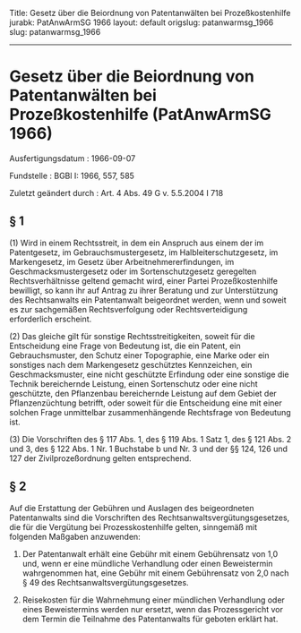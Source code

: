 Title: Gesetz über die Beiordnung von Patentanwälten bei Prozeßkostenhilfe
jurabk: PatAnwArmSG 1966
layout: default
origslug: patanwarmsg_1966
slug: patanwarmsg_1966

---

# Gesetz über die Beiordnung von Patentanwälten bei Prozeßkostenhilfe (PatAnwArmSG 1966)

Ausfertigungsdatum
:   1966-09-07

Fundstelle
:   BGBl I: 1966, 557, 585

Zuletzt geändert durch
:   Art. 4 Abs. 49 G v. 5.5.2004 I 718


## § 1

(1) Wird in einem Rechtsstreit, in dem ein Anspruch aus einem der im
Patentgesetz, im Gebrauchsmustergesetz, im Halbleiterschutzgesetz, im
Markengesetz, im Gesetz über Arbeitnehmererfindungen, im
Geschmacksmustergesetz oder im Sortenschutzgesetz geregelten
Rechtsverhältnisse geltend gemacht wird, einer Partei
Prozeßkostenhilfe bewilligt, so kann ihr auf Antrag zu ihrer Beratung
und zur Unterstützung des Rechtsanwalts ein Patentanwalt beigeordnet
werden, wenn und soweit es zur sachgemäßen Rechtsverfolgung oder
Rechtsverteidigung erforderlich erscheint.

(2) Das gleiche gilt für sonstige Rechtsstreitigkeiten, soweit für die
Entscheidung eine Frage von Bedeutung ist, die ein Patent, ein
Gebrauchsmuster, den Schutz einer Topographie, eine Marke oder ein
sonstiges nach dem Markengesetz geschütztes Kennzeichen, ein
Geschmacksmuster, eine nicht geschützte Erfindung oder eine sonstige
die Technik bereichernde Leistung, einen Sortenschutz oder eine nicht
geschützte, den Pflanzenbau bereichernde Leistung auf dem Gebiet der
Pflanzenzüchtung betrifft, oder soweit für die Entscheidung eine mit
einer solchen Frage unmittelbar zusammenhängende Rechtsfrage von
Bedeutung ist.

(3) Die Vorschriften des § 117 Abs. 1, des § 119 Abs. 1 Satz 1, des §
121 Abs. 2 und 3, des § 122 Abs. 1 Nr. 1 Buchstabe b und Nr. 3 und der
§§ 124, 126 und 127 der Zivilprozeßordnung gelten entsprechend.


## § 2

Auf die Erstattung der Gebühren und Auslagen des beigeordneten
Patentanwalts sind die Vorschriften des
Rechtsanwaltsvergütungsgesetzes, die für die Vergütung bei
Prozesskostenhilfe gelten, sinngemäß mit folgenden Maßgaben
anzuwenden:

1.  Der Patentanwalt erhält eine Gebühr mit einem Gebührensatz von 1,0
    und, wenn er eine mündliche Verhandlung oder einen Beweistermin
    wahrgenommen hat, eine Gebühr mit einem Gebührensatz von 2,0 nach § 49
    des Rechtsanwaltsvergütungsgesetzes.


2.  Reisekosten für die Wahrnehmung einer mündlichen Verhandlung oder
    eines Beweistermins werden nur ersetzt, wenn das Prozessgericht vor
    dem Termin die Teilnahme des Patentanwalts für geboten erklärt hat.




